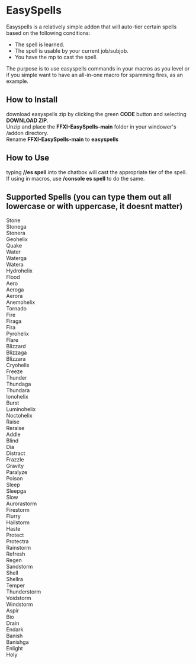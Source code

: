 # EasySpells
 
Easyspells is a relatively simple addon that will auto-tier certain spells based on the following conditions:
- The spell is learned.
- The spell is usable by your current job/subjob.
- You have the mp to cast the spell.

The purpose is to use easyspells commands in your macros as you level or if you simple want to have an all-in-one macro for spamming fires, as an example.

## How to Install
download easyspells zip by clicking the green <b>CODE</b> button and selecting <b>DOWNLOAD ZIP</b>.<br/>
Unzip and place the <b>FFXI-EasySpells-main</b> folder in your windower's /addon directory.<br/>
Rename <b>FFXI-EasySpells-main</b> to <b>easyspells</b>

## How to Use
typing <b>//es spell</b> into the chatbox will cast the appropriate tier of the spell.<br/>
 If using in macros, use <b>/console es spell</b> to do the same.
 
 ## Supported Spells (you can type them out all lowercase or with uppercase, it doesnt matter)
 Stone<br/>
 Stonega<br/>
 Stonera<br/>
 Geohelix<br/>
 Quake<br/>
 Water<br/>
 Waterga<br/>
 Watera<br/>
 Hydrohelix<br/>
 Flood<br/>
 Aero<br/>
 Aeroga<br/>
 Aerora<br/>
 Anemohelix<br/>
 Tornado<br/>
 Fire<br/>
 Firaga<br/>
 Fira<br/>
 Pyrohelix<br/>
 Flare<br/>
 Blizzard<br/>
 Blizzaga<br/>
 Blizzara<br/>
 Cryohelix<br/>
 Freeze<br/>
 Thunder<br/>
 Thundaga<br/>
 Thundara<br/>
 Ionohelix<br/>
 Burst<br/>
 Luminohelix<br/>
 Noctohelix<br/>
 Raise<br/>
 Reraise<br/>
 Addle<br/>
 Blind<br/>
 Dia<br/>
 Distract<br/>
 Frazzle<br/>
 Gravity<br/>
 Paralyze<br/>
 Poison<br/>
 Sleep<br/>
 Sleepga<br/>
 Slow<br/>
 Aurorastorm<br/>
 Firestorm<br/>
 Flurry<br/>
 Hailstorm<br/>
 Haste<br/>
 Protect<br/>
 Protectra<br/>
 Rainstorm<br/>
 Refresh<br/>
 Regen<br/>
 Sandstorm<br/>
 Shell<br/>
 Shellra<br/>
 Temper<br/>
 Thunderstorm<br/>
 Voidstorm<br/>
 Windstorm<br/>
 Aspir<br/>
 Bio<br/>
 Drain<br/>
 Endark<br/>
 Banish<br/>
 Banishga<br/>
 Enlight<br/>
 Holy<br/>
